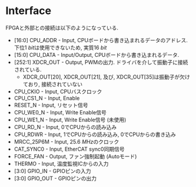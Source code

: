# Interface

FPGAと外部との接続は以下のようになっている.

* \[16:0\] CPU_ADDR - Input, CPUボードから書き込まれるデータのアドレス. 下位$\SI{1}{bit}$は使用できないため, 実質$\SI{16}{bit}$
* \[15:0\] CPU_DATA - Input/Output, CPUボードから書き込まれるデータ. 
* \[252:1\] XDCR_OUT - Output, PWMの出力. ドライバを介して振動子に接続されている.
    * XDCR_OUT\[20\], XDCR_OUT\[21\], 及び, XDCR_OUT\[35\]は振動子が欠けており, 接続されていない
* CPU_CKIO - Input, CPUバスクロック
* CPU_CS1_N - Input, Enable
* RESET_N - Input, リセット信号
* CPU_WE0_N - Input, Write Enable信号
* CPU_WE1_N - Input, Write Enable信号 (未使用)
* CPU_RD_N - Input, 0でCPUからの読み込み
* CPU_RDWR - Input, 1でCPUからの読み込み, 0でCPUからの書き込み
* MRCC_25P6M - Input, $\SI{25.6}{MHz}$のクロック
* CAT_SYNC0 - Input, EtherCAT sync0同期信号
* FORCE_FAN - Output, ファン強制起動 (Autoモード)
* THERMO - Input, 温度監視ICからの入力
* \[3:0\] GPIO_IN - GPIOピンの入力
* \[3:0\] GPIO_OUT - GPIOピンの出力
